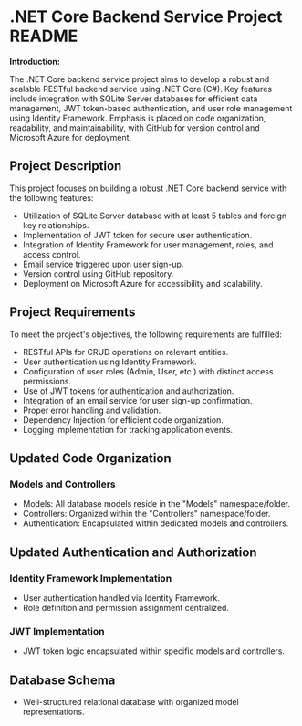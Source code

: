 
# .NET Core Backend Service Project README

**Introduction:**

The .NET Core backend service project aims to develop a robust and scalable RESTful backend service using .NET Core (C#). Key features include integration with SQLite Server databases for efficient data management, JWT token-based authentication, and user role management using Identity Framework. Emphasis is placed on code organization, readability, and maintainability, with GitHub for version control and Microsoft Azure for deployment. 

## Project Description
This project focuses on building a robust .NET Core backend service with the following features:

- Utilization of SQLite Server database with at least 5 tables and foreign key relationships.
- Implementation of JWT token for secure user authentication.
- Integration of Identity Framework for user management, roles, and access control.
- Email service triggered upon user sign-up.
- Version control using GitHub repository.
- Deployment on Microsoft Azure for accessibility and scalability.

## Project Requirements
To meet the project's objectives, the following requirements are fulfilled:

- RESTful APIs for CRUD operations on relevant entities.
- User authentication using Identity Framework.
- Configuration of user roles (Admin, User, etc ) with distinct access permissions.
- Use of JWT tokens for authentication and authorization.
- Integration of an email service for user sign-up confirmation.
- Proper error handling and validation.
- Dependency Injection for efficient code organization.
- Logging implementation for tracking application events.

## Updated Code Organization
### Models and Controllers
- Models: All database models reside in the "Models" namespace/folder.
- Controllers: Organized within the "Controllers" namespace/folder.
- Authentication: Encapsulated within dedicated models and controllers.

## Updated Authentication and Authorization
### Identity Framework Implementation
- User authentication handled via Identity Framework.
- Role definition and permission assignment centralized.

### JWT Implementation
- JWT token logic encapsulated within specific models and controllers.

## Database Schema
- Well-structured relational database with organized model representations.


